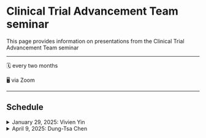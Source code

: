 # Clinical Trial Advancement Team seminar

This page provides information on presentations from the Clinical Trial Advancement Team seminar

------------------------------------------------------------------------
:spiral_calendar: every two months

:desktop_computer: via Zoom

------------------------------------------------------------------------

## Schedule

<details>
  <summary>January 29, 2025: Vivien Yin</summary><br>
  
**Impact of the Timing of Complete Remission and Allogeneic Transplantation on Estimates of Event-free Survival in Previously Untreated Acute Myeloid Leukemia (AML)**

</details>


<details>
  <summary>April 9, 2025: Dung-Tsa Chen</summary><br/>

**Adverse Events**

</details>
